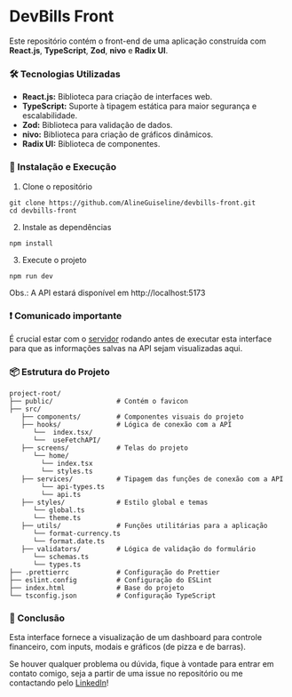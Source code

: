 # DevBills Front

Este repositório contém o front-end de uma aplicação construída com **React.js**, **TypeScript**, **Zod**, **nivo** e **Radix UI**.

### 🛠️ Tecnologias Utilizadas

- **React.js:** Biblioteca para criação de interfaces web.
- **TypeScript:** Suporte à tipagem estática para maior segurança e escalabilidade.
- **Zod:** Biblioteca para validação de dados.
- **nivo:** Biblioteca para criação de gráficos dinâmicos.
- **Radix UI:** Biblioteca de componentes.

### 🚀 Instalação e Execução

1. Clone o repositório
```
git clone https://github.com/AlineGuiseline/devbills-front.git
cd devbills-front
```

2. Instale as dependências

```
npm install
```

3. Execute o projeto

```
npm run dev
```

Obs.: A API estará disponível em http://localhost:5173

### ❗ Comunicado importante
É crucial estar com o [servidor](https://github.com/AlineGuiseline/devbills-api) rodando antes de executar esta interface para que as informações salvas na API sejam visualizadas aqui.

### 📦 **Estrutura do Projeto**

```plaintext
project-root/
├── public/                # Contém o favicon
├── src/
   ├── components/         # Componentes visuais do projeto
   ├── hooks/              # Lógica de conexão com a API
      └──  index.tsx/
      └──  useFetchAPI/
   ├── screens/            # Telas do projeto
      └── home/
        └── index.tsx
        └── styles.ts
   ├── services/           # Tipagem das funções de conexão com a API
        └── api-types.ts
        └── api.ts
   ├── styles/             # Estilo global e temas
      └── global.ts
      └── theme.ts
   ├── utils/              # Funções utilitárias para a aplicação
      └── format-currency.ts
      └── format.date.ts
   ├── validators/         # Lógica de validação do formulário
      └── schemas.ts
      └── types.ts
├── .prettierrc            # Configuração do Prettier
├── eslint.config          # Configuração do ESLint
├── index.html             # Base do projeto
└── tsconfig.json          # Configuração TypeScript
```

### 📌 Conclusão
Esta interface fornece a visualização de um dashboard para controle financeiro, com inputs, modais e gráficos (de pizza e de barras).

Se houver qualquer problema ou dúvida, fique à vontade para entrar em contato comigo, seja a partir de uma issue no repositório ou me contactando pelo [LinkedIn](https://www.linkedin.com/in/alineguiseline/)!
